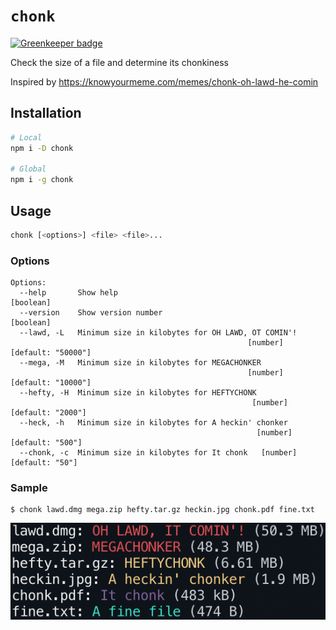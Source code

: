 # `chonk`

[![Greenkeeper badge](https://badges.greenkeeper.io/decompil3d/chonk.svg)](https://greenkeeper.io/)

Check the size of a file and determine its chonkiness

Inspired by <https://knowyourmeme.com/memes/chonk-oh-lawd-he-comin>

## Installation

```sh
# Local
npm i -D chonk

# Global
npm i -g chonk
```

## Usage

```sh
chonk [<options>] <file> <file>...
```

### Options

```sh-session
Options:
  --help       Show help                                               [boolean]
  --version    Show version number                                     [boolean]
  --lawd, -L   Minimum size in kilobytes for OH LAWD, OT COMIN'!
                                                     [number] [default: "50000"]
  --mega, -M   Minimum size in kilobytes for MEGACHONKER
                                                     [number] [default: "10000"]
  --hefty, -H  Minimum size in kilobytes for HEFTYCHONK
                                                      [number] [default: "2000"]
  --heck, -h   Minimum size in kilobytes for A heckin' chonker
                                                       [number] [default: "500"]
  --chonk, -c  Minimum size in kilobytes for It chonk   [number] [default: "50"]
```

### Sample

```sh-session
$ chonk lawd.dmg mega.zip hefty.tar.gz heckin.jpg chonk.pdf fine.txt
```

![sample output](chonk.png)
